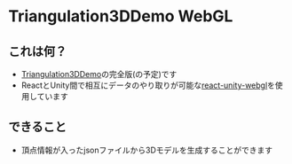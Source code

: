 # Triangulation3DDemo WebGL
## これは何？
- [Triangulation3DDemo](https://github.com/MAAAARCY/Triangulation3dDemo)の完全版(の予定)です
- ReactとUnity間で相互にデータのやり取りが可能な[react-unity-webgl](https://react-unity-webgl.dev/)を使用しています

## できること
- 頂点情報が入ったjsonファイルから3Dモデルを生成することができます
